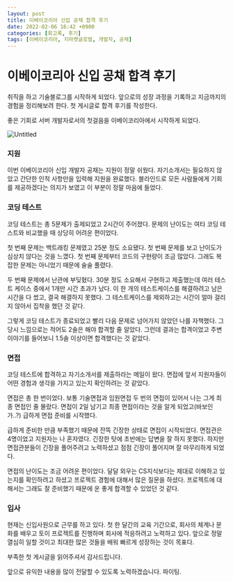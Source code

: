 ```yaml
---
layout: post
title: 이베이코리아 신입 공채 합격 후기
date: 2022-02-06 16:42 +0900
categories: [회고록, 후기]
tags: [이베이코리아, 지마켓글로벌, 개발자, 공채]
---
```


# 이베이코리아 신입 공채 합격 후기

취직을 하고 기술블로그를 시작하게 되었다. 앞으로의 성장 과정을 기록하고 지금까지의 경험을 정리해보려 한다. 첫 게시글로 합격 후기를 작성한다. 

좋은 기회로 서버 개발자로서의 첫걸음을 이베이코리아에서 시작하게 되었다.

![Untitled](https://s3-us-west-2.amazonaws.com/secure.notion-static.com/6240b018-d9c6-49b7-b90c-4cac009f3283/Untitled.png)

### 지원

이번 이베이코리아 신입 개발자 공채는 지원이 정말 쉬웠다. 자기소개서는 필요하지 않았고 간단한 인적 사항만을 입력해 지원을 완료했다. 블라인드로 모든 사람들에게 기회를 제공하겠다는 의지가 보였고 이 부분이 정말 마음에 들었다. 

### 코딩 테스트

코딩 테스트는 총 5문제가 출제되었고 2시간이 주어졌다. 문제의 난이도는 여타 코딩 테스트와 비교했을 때 상당히 어려운 편이었다.

첫 번째 문제는 백트래킹 문제였고 25분 정도 소요됐다. 첫 번째 문제를 보고 난이도가 심상치 않다는 것을 느꼈다. 첫 번째 문제부터 코드의 구현량이 조금 많았다. 그래도 복잡한 문제는 아니었기 때문에 술술 풀렸다.

두 번째 문제에서 난관에 부딪혔다. 30분 정도 소요해서 구현하고 제출했는데 여러 테스트 케이스 중에서 1개만 시간 초과가 났다. 이 한 개의 테스트케이스를 해결하려고 남은 시간을 다 썼고, 결국 해결하지 못했다. 그 테스트케이스를 제외하고는 시간이 얼마 걸리지 않아서 집착을 했던 것 같다.

그렇게 코딩 테스트가 종료되었고 빨리 다음 문제로 넘어가지 않았던 나를 자책했다. 그 당시 느낌으로는 적어도 2솔은 해야 합격할 줄 알았다. 그런데 결과는 합격이었고 주변 이야기를 들어보니 1.5솔 이상이면 합격했다는 것 같았다.

### 면접

코딩 테스트에 합격하고 자기소개서를 제출하라는 메일이 왔다. 면접에 앞서 지원자들이 어떤 경험과 생각을 가지고 있는지 확인하려는 것 같았다.

면접은 총 한 번이었다. 보통 기술면접과 임원면접 두 번의 면접이 있어서 나는 그게 최종 면접인 줄 몰랐다. 면접이 2일 남기고 최종 면접이라는 것을 알게 되었고(바보인가..?) 급하게 면접 준비를 시작했다.

급하게 준비한 만큼 부족했기 때문에 잔뜩 긴장한 상태로 면접이 시작되었다. 면접관은 4명이었고 지원자는 나 혼자였다. 긴장한 탓에 초반에는 답변을 잘 하지 못했다. 하지만 면접관분들이 긴장을 풀어주려고 노력하셨고 점점 긴장이 풀어지며 잘 마무리하게 되었다.

면접의 난이도는 조금 어려운 편이었다. 달달 외우는 CS지식보다는 제대로 이해하고 있는지를 확인하려고 하셨고 프로젝트 경험에 대해서 많은 질문을 하셨다. 프로젝트에 대해서는 그래도 잘 준비했기 때문에 운 좋게 합격할 수 있었던 것 같다.

### 입사

현재는 신입사원으로 근무를 하고 있다. 첫 한 달간의 교육 기간으로, 회사의 체계나 문화를 배우고 토이 프로젝트를 진행하며 회사에 적응하려고 노력하고 있다. 앞으로 정말 열심히 일할 것이고 최대한 많은 것들을 배워 빠르게 성장하는 것이 목표다.

부족한 첫 게시글을 읽어주셔서 감사드립니다. 

앞으로 유익한 내용을 많이 전달할 수 있도록 노력하겠습니다. 파이팅.